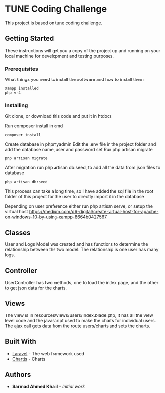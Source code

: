 # TUNE Coding Challenge

This project is based on tune coding challenge.

## Getting Started

These instructions will get you a copy of the project up and running on your local machine for development and testing purposes. 

### Prerequisites

What things you need to install the software and how to install them

```
Xampp installed
php v-4
```

### Installing

Git clone, or download this code and put it in htdocs

Run composer install in cmd

```
composer install
```

Create database in phpmyadmin
Edit the .env file in the project folder and add the database name, user and password set
Run php artisan migrate 

```
php artisan migrate
```

After migration run php artisan db:seed, to add all the data from json files to database

```
php artisan db:seed
```
This process can take a long time, so I have added the sql file in the root folder of this project for the user to directly import it in the database

Depending on user preference either run php artisan serve, or setup the virtual host https://medium.com/d6-digital/create-virtual-host-for-apache-on-windows-10-by-using-xampp-8664b0427567

## Classes
User and Logs Model was created and has functions to determine the relationship between the two model. The relationship is one user has many logs.

## Controller
UserController has two methods, one to load the index page, and the other to get json data for the charts.

## Views
The view is in resources/views/users/index.blade.php, it has all the view level code and the javascript used to make the charts for individual users. The ajax call gets data from the route users/charts and sets the charts.

## Built With

* [Laravel](https://laravel.com/) - The web framework used
* [Chartjs](https://maven.apache.org/) - Charts

## Authors

* **Sarmad Ahmed Khalil** - *Initial work* 

